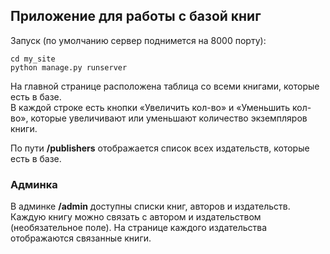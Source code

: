 ## Приложение для работы с базой книг
  
Запуск (по умолчанию сервер поднимется на 8000 порту):

```
cd my_site
python manage.py runserver
```

На главной странице расположена таблица со всеми книгами, которые есть в базе.  
В каждой строке есть кнопки «Увеличить кол-во» и «Уменьшить кол-во», которые увеличивают или уменьшают количество экземпляров книги.  
  
По пути **/publishers** отображается список всех издательств, которые есть в базе.

### Админка

В админке **/admin** доступны списки книг, авторов и издательств.  
Каждую книгу можно связать с автором и издательством (необязательное поле). На странице каждого издательства отображаются связанные книги.
